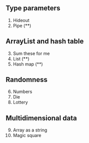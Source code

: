 ## Type parameters
1. Hideout
2. Pipe (**)

## ArrayList and hash table
3. Sum these for me 
4. List (**)
5. Hash map (**)

## Randomness
6. Numbers
7. Die
8. Lottery

## Multidimensional data
9. Array as a string
10. Magic square
